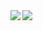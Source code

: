 <a href="https://github.com/anuraghazra/github-readme-stats">
	<img align="left" src="https://github-readme-stats.vercel.app/api/top-langs/?username=notkkhuu&hide_title=true" />
</a>
<a href="https://github.com/anuraghazra/github-readme-stats">
	<img align="left" src="https://github-readme-stats.vercel.app/api?username=notkkhuu&hide_title=true&hide_rank=true&show_icons=true&include_all_commits=true&count_private=true&hide=contribs" />
</a>
